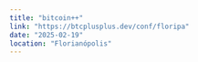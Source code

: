 ```yaml
---
title: "bitcoin++"
link: "https://btcplusplus.dev/conf/floripa"
date: "2025-02-19"
location: "Florianópolis"
---
```


